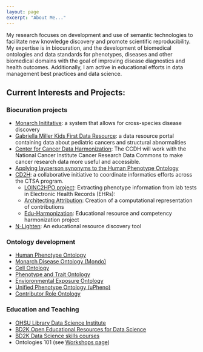 ```yaml
---
layout: page
excerpt: "About Me..."
---
```


My research focuses on development and use of semantic technologies to facilitate new knowledge discovery and promote scientific reproducibility. My expertise is in biocuration, and the development of biomedical ontologies and data standards for phenotypes, diseases and other biomedical domains with the goal of improving disease diagnostics and health outcomes. Additionally, I am active in educational efforts in data management best practices and data science.

## Current Interests and Projects:

### Biocuration projects
- [Monarch Inititative](https://monarchinitiative.org/): a system that allows for cross-species disease discovery
- [Gabriella Miller Kids First Data Resource](https://kidsfirstdrc.org/): a data resource portal containing data about pediatric cancers and structural abnormalities
- [Center for Cancer Data Harmonization](https://today.oregonstate.edu/news/oregon-state-help-lead-effort-make-cancer-research-data-more-useful-and-accessible): The CCDH will work with the National Cancer Institute Cancer Research Data Commons to make cancer research data more useful and accessible.
- [Applying layperson synonyms to the Human Phenotype Ontology](https://phenotypr.com/)
- [CD2H](https://ctsa.ncats.nih.gov/cd2h/workgroup/people-expertise-attribution/): a collaborative initiative to coordinate informatics efforts across the CTSA program.
  - [LOINC2HPO project](https://github.com/TheJacksonLaboratory/loinc2hpoAnnotation): Extracting phenotype information from lab tests in Electronic Health Records (EHRs): 
  - [Architecting Attribution](https://github.com/data2health/architecting_attribution): Creation of a computational representation of contributions
  - [Edu-Harmonization](https://github.com/data2health/edu-harmonization): Educational resource and competency harmonization project
- [N-Lighten](https://alaska.dev.eagle-i.net:8443/): An educational resource discovery tool

### Ontology development
- [Human Phenotype Ontology](https://hpo.jax.org/app/)
- [Monarch Disease Ontology (Mondo)](https://mondo.monarchinitiative.org/)
- [Cell Ontology](https://github.com/obophenotype/cell-ontology)
- [Phenotype and Trait Ontology](https://github.com/pato-ontology/pato)
- [Envioronmental Exposure Ontology](https://github.com/EnvironmentOntology/environmental-exposure-ontology)
- [Unified Phenotype Ontology (uPheno)](https://github.com/obophenotype/upheno)
- [Contributor Role Ontology](https://data2health.github.io/contributor-role-ontology/)

### Education and Teaching
- [OHSU Library Data Science Institute](https://ohsulibrary-datascienceinstitute.github.io/)
- [BD2K Open Educational Resources for Data Science](https://github.com/OHSUBD2K/)
- [BD2K Data Science skills courses](http://www.ohsu.edu/xd/education/schools/school-of-medicine/departments/clinical-departments/dmice/research/bd2k.cfm)
- Ontologies 101 (see [Workshops page](https://nicolevasilevsky.github.io/teaching/))

